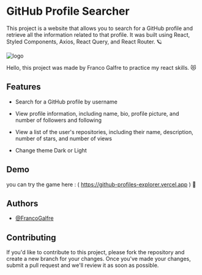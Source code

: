 # GitHub Profile Searcher

<span>This project is a website that allows you to search for a GitHub profile and retrieve all the information related to that profile. It was built using React, Styled Components, Axios, React Query, and React Router. 🪐<span/>

![logo](https://i.imgur.com/J5Iq5wm.jpg)

Hello, this project was made by Franco Galfre to practice my react skills. 😻

## Features

- Search for a GitHub profile by username

- View profile information, including name, bio, profile picture, and number of followers and following

- View a list of the user's repositories, including their name, description, number of stars, and number of views

- Change theme Dark or Light

## Demo

you can try the game here : ( https://github-profiles-explorer.vercel.app ) 🌝

## Authors

- [@FrancoGalfre](https://www.github.com/francogalfre)

## Contributing

If you'd like to contribute to this project, please fork the repository and create a new branch for your changes. Once you've made your changes, submit a pull request and we'll review it as soon as possible.
